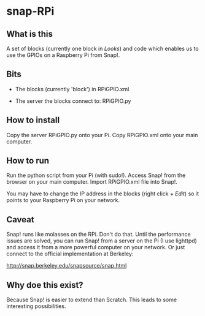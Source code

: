 snap-RPi
========

## What is this

A set of blocks (currently one block in _Looks_) and code which enables us to use the GPIOs on a Raspberry Pi from Snap!.

## Bits

- The blocks (currently 'block') in RPiGPIO.xml

- The server the blocks connect to: RPiGPIO.py 

## How to install

Copy the server RPiGPIO.py onto your Pi. Copy RPiGPIO.xml onto your main computer.

## How to run

Run the python script from your Pi (with sudo!). Access Snap! from the browser on your main computer. Import RPiGPIO.xml file into Snap!.

You may have to change the IP address in the blocks (right click + _Edit_) so it points to your Raspberry Pi on your network.

## Caveat

Snap! runs like molasses on the RPi. Don't do that. Until the performance issues are solved, you can run Snap! from a server on the Pi (I use lighttpd) and access it from a more powerful computer on your network. Or just connect to the official implementation at Berkeley:

http://snap.berkeley.edu/snapsource/snap.html

## Why doe this exist?

Because Snap! is easier to extend than Scratch. This leads to some interesting possibilities.
